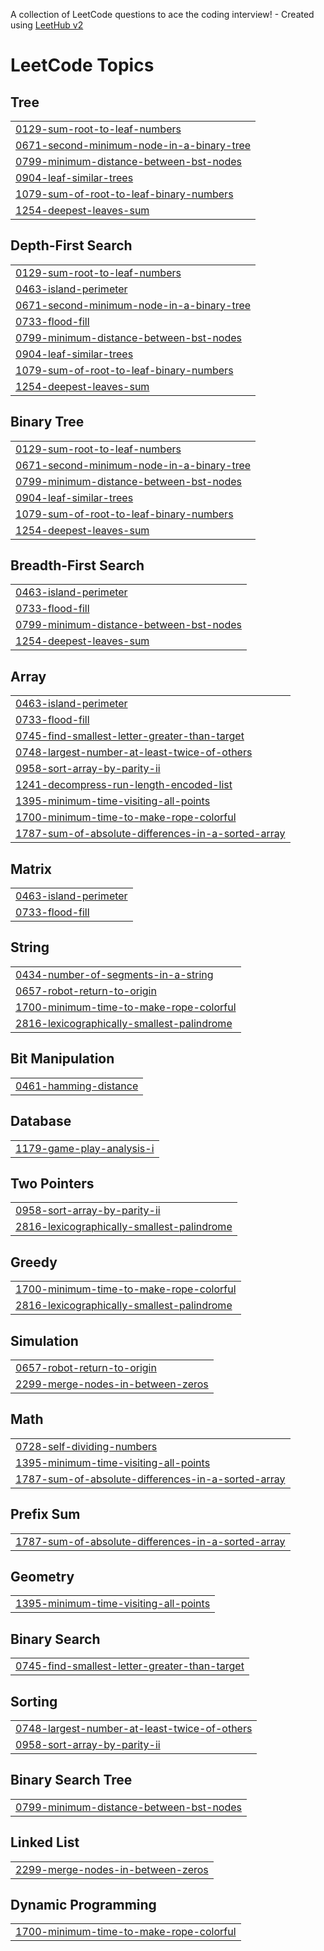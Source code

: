 A collection of LeetCode questions to ace the coding interview! - Created using [LeetHub v2](https://github.com/arunbhardwaj/LeetHub-2.0)
<!---LeetCode Topics Start-->
# LeetCode Topics
## Tree
|  |
| ------- |
| [0129-sum-root-to-leaf-numbers](https://github.com/Irfan1578react/LeetCode/tree/master/0129-sum-root-to-leaf-numbers) |
| [0671-second-minimum-node-in-a-binary-tree](https://github.com/Irfan1578react/LeetCode/tree/master/0671-second-minimum-node-in-a-binary-tree) |
| [0799-minimum-distance-between-bst-nodes](https://github.com/Irfan1578react/LeetCode/tree/master/0799-minimum-distance-between-bst-nodes) |
| [0904-leaf-similar-trees](https://github.com/Irfan1578react/LeetCode/tree/master/0904-leaf-similar-trees) |
| [1079-sum-of-root-to-leaf-binary-numbers](https://github.com/Irfan1578react/LeetCode/tree/master/1079-sum-of-root-to-leaf-binary-numbers) |
| [1254-deepest-leaves-sum](https://github.com/Irfan1578react/LeetCode/tree/master/1254-deepest-leaves-sum) |
## Depth-First Search
|  |
| ------- |
| [0129-sum-root-to-leaf-numbers](https://github.com/Irfan1578react/LeetCode/tree/master/0129-sum-root-to-leaf-numbers) |
| [0463-island-perimeter](https://github.com/Irfan1578react/LeetCode/tree/master/0463-island-perimeter) |
| [0671-second-minimum-node-in-a-binary-tree](https://github.com/Irfan1578react/LeetCode/tree/master/0671-second-minimum-node-in-a-binary-tree) |
| [0733-flood-fill](https://github.com/Irfan1578react/LeetCode/tree/master/0733-flood-fill) |
| [0799-minimum-distance-between-bst-nodes](https://github.com/Irfan1578react/LeetCode/tree/master/0799-minimum-distance-between-bst-nodes) |
| [0904-leaf-similar-trees](https://github.com/Irfan1578react/LeetCode/tree/master/0904-leaf-similar-trees) |
| [1079-sum-of-root-to-leaf-binary-numbers](https://github.com/Irfan1578react/LeetCode/tree/master/1079-sum-of-root-to-leaf-binary-numbers) |
| [1254-deepest-leaves-sum](https://github.com/Irfan1578react/LeetCode/tree/master/1254-deepest-leaves-sum) |
## Binary Tree
|  |
| ------- |
| [0129-sum-root-to-leaf-numbers](https://github.com/Irfan1578react/LeetCode/tree/master/0129-sum-root-to-leaf-numbers) |
| [0671-second-minimum-node-in-a-binary-tree](https://github.com/Irfan1578react/LeetCode/tree/master/0671-second-minimum-node-in-a-binary-tree) |
| [0799-minimum-distance-between-bst-nodes](https://github.com/Irfan1578react/LeetCode/tree/master/0799-minimum-distance-between-bst-nodes) |
| [0904-leaf-similar-trees](https://github.com/Irfan1578react/LeetCode/tree/master/0904-leaf-similar-trees) |
| [1079-sum-of-root-to-leaf-binary-numbers](https://github.com/Irfan1578react/LeetCode/tree/master/1079-sum-of-root-to-leaf-binary-numbers) |
| [1254-deepest-leaves-sum](https://github.com/Irfan1578react/LeetCode/tree/master/1254-deepest-leaves-sum) |
## Breadth-First Search
|  |
| ------- |
| [0463-island-perimeter](https://github.com/Irfan1578react/LeetCode/tree/master/0463-island-perimeter) |
| [0733-flood-fill](https://github.com/Irfan1578react/LeetCode/tree/master/0733-flood-fill) |
| [0799-minimum-distance-between-bst-nodes](https://github.com/Irfan1578react/LeetCode/tree/master/0799-minimum-distance-between-bst-nodes) |
| [1254-deepest-leaves-sum](https://github.com/Irfan1578react/LeetCode/tree/master/1254-deepest-leaves-sum) |
## Array
|  |
| ------- |
| [0463-island-perimeter](https://github.com/Irfan1578react/LeetCode/tree/master/0463-island-perimeter) |
| [0733-flood-fill](https://github.com/Irfan1578react/LeetCode/tree/master/0733-flood-fill) |
| [0745-find-smallest-letter-greater-than-target](https://github.com/Irfan1578react/LeetCode/tree/master/0745-find-smallest-letter-greater-than-target) |
| [0748-largest-number-at-least-twice-of-others](https://github.com/Irfan1578react/LeetCode/tree/master/0748-largest-number-at-least-twice-of-others) |
| [0958-sort-array-by-parity-ii](https://github.com/Irfan1578react/LeetCode/tree/master/0958-sort-array-by-parity-ii) |
| [1241-decompress-run-length-encoded-list](https://github.com/Irfan1578react/LeetCode/tree/master/1241-decompress-run-length-encoded-list) |
| [1395-minimum-time-visiting-all-points](https://github.com/Irfan1578react/LeetCode/tree/master/1395-minimum-time-visiting-all-points) |
| [1700-minimum-time-to-make-rope-colorful](https://github.com/Irfan1578react/LeetCode/tree/master/1700-minimum-time-to-make-rope-colorful) |
| [1787-sum-of-absolute-differences-in-a-sorted-array](https://github.com/Irfan1578react/LeetCode/tree/master/1787-sum-of-absolute-differences-in-a-sorted-array) |
## Matrix
|  |
| ------- |
| [0463-island-perimeter](https://github.com/Irfan1578react/LeetCode/tree/master/0463-island-perimeter) |
| [0733-flood-fill](https://github.com/Irfan1578react/LeetCode/tree/master/0733-flood-fill) |
## String
|  |
| ------- |
| [0434-number-of-segments-in-a-string](https://github.com/Irfan1578react/LeetCode/tree/master/0434-number-of-segments-in-a-string) |
| [0657-robot-return-to-origin](https://github.com/Irfan1578react/LeetCode/tree/master/0657-robot-return-to-origin) |
| [1700-minimum-time-to-make-rope-colorful](https://github.com/Irfan1578react/LeetCode/tree/master/1700-minimum-time-to-make-rope-colorful) |
| [2816-lexicographically-smallest-palindrome](https://github.com/Irfan1578react/LeetCode/tree/master/2816-lexicographically-smallest-palindrome) |
## Bit Manipulation
|  |
| ------- |
| [0461-hamming-distance](https://github.com/Irfan1578react/LeetCode/tree/master/0461-hamming-distance) |
## Database
|  |
| ------- |
| [1179-game-play-analysis-i](https://github.com/Irfan1578react/LeetCode/tree/master/1179-game-play-analysis-i) |
## Two Pointers
|  |
| ------- |
| [0958-sort-array-by-parity-ii](https://github.com/Irfan1578react/LeetCode/tree/master/0958-sort-array-by-parity-ii) |
| [2816-lexicographically-smallest-palindrome](https://github.com/Irfan1578react/LeetCode/tree/master/2816-lexicographically-smallest-palindrome) |
## Greedy
|  |
| ------- |
| [1700-minimum-time-to-make-rope-colorful](https://github.com/Irfan1578react/LeetCode/tree/master/1700-minimum-time-to-make-rope-colorful) |
| [2816-lexicographically-smallest-palindrome](https://github.com/Irfan1578react/LeetCode/tree/master/2816-lexicographically-smallest-palindrome) |
## Simulation
|  |
| ------- |
| [0657-robot-return-to-origin](https://github.com/Irfan1578react/LeetCode/tree/master/0657-robot-return-to-origin) |
| [2299-merge-nodes-in-between-zeros](https://github.com/Irfan1578react/LeetCode/tree/master/2299-merge-nodes-in-between-zeros) |
## Math
|  |
| ------- |
| [0728-self-dividing-numbers](https://github.com/Irfan1578react/LeetCode/tree/master/0728-self-dividing-numbers) |
| [1395-minimum-time-visiting-all-points](https://github.com/Irfan1578react/LeetCode/tree/master/1395-minimum-time-visiting-all-points) |
| [1787-sum-of-absolute-differences-in-a-sorted-array](https://github.com/Irfan1578react/LeetCode/tree/master/1787-sum-of-absolute-differences-in-a-sorted-array) |
## Prefix Sum
|  |
| ------- |
| [1787-sum-of-absolute-differences-in-a-sorted-array](https://github.com/Irfan1578react/LeetCode/tree/master/1787-sum-of-absolute-differences-in-a-sorted-array) |
## Geometry
|  |
| ------- |
| [1395-minimum-time-visiting-all-points](https://github.com/Irfan1578react/LeetCode/tree/master/1395-minimum-time-visiting-all-points) |
## Binary Search
|  |
| ------- |
| [0745-find-smallest-letter-greater-than-target](https://github.com/Irfan1578react/LeetCode/tree/master/0745-find-smallest-letter-greater-than-target) |
## Sorting
|  |
| ------- |
| [0748-largest-number-at-least-twice-of-others](https://github.com/Irfan1578react/LeetCode/tree/master/0748-largest-number-at-least-twice-of-others) |
| [0958-sort-array-by-parity-ii](https://github.com/Irfan1578react/LeetCode/tree/master/0958-sort-array-by-parity-ii) |
## Binary Search Tree
|  |
| ------- |
| [0799-minimum-distance-between-bst-nodes](https://github.com/Irfan1578react/LeetCode/tree/master/0799-minimum-distance-between-bst-nodes) |
## Linked List
|  |
| ------- |
| [2299-merge-nodes-in-between-zeros](https://github.com/Irfan1578react/LeetCode/tree/master/2299-merge-nodes-in-between-zeros) |
## Dynamic Programming
|  |
| ------- |
| [1700-minimum-time-to-make-rope-colorful](https://github.com/Irfan1578react/LeetCode/tree/master/1700-minimum-time-to-make-rope-colorful) |
<!---LeetCode Topics End-->